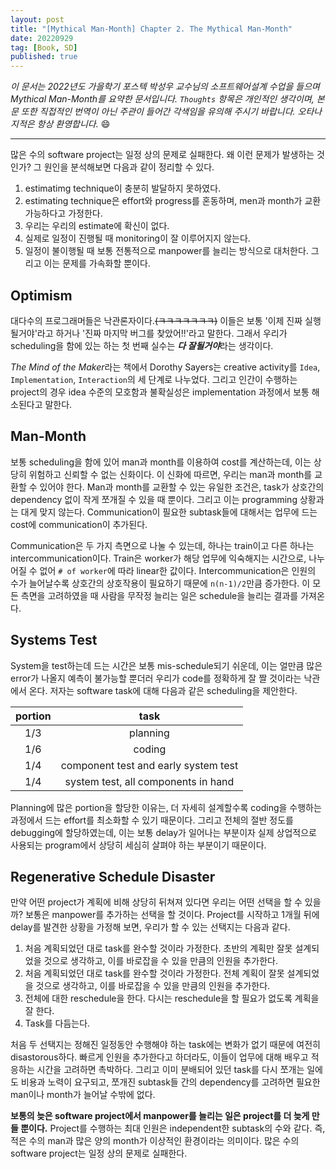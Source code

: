 ```yaml
---
layout: post
title: "[Mythical Man-Month] Chapter 2. The Mythical Man-Month"
date: 20220929
tag: [Book, SD]
published: true
---
```

*이 문서는 2022년도 가을학기 포스텍 박성우 교수님의 소프트웨어설계 수업을 들으며 Mythical Man-Month를 요약한 문서입니다. `Thoughts` 항목은 개인적인 생각이며, 본문 또한 직접적인 번역이 아닌 주관이 들어간 각색임을 유의해 주시기 바랍니다. 오타나 지적은 항상 환영합니다.* 😄

<hr>

많은 수의 software project는 일정 상의 문제로 실패한다. 왜 이런 문제가 발생하는 것인가? 그 원인을 분석해보면 다음과 같이 정리할 수 있다.

1. estimatimg technique이 충분히 발달하지 못하였다. 
2. estimating technique은 effort와 progress를 혼동하며, men과 month가 교환 가능하다고 가정한다.
3. 우리는 우리의 estimate에 확신이 없다.
4. 실제로 일정이 진행될 때 monitoring이 잘 이루어지지 않는다.
5. 일정이 불이행될 때 보통 전통적으로 manpower를 늘리는 방식으로 대처한다. 그리고 이는 문제를 가속화할 뿐이다.

## Optimism
대다수의 프로그래머들은 낙관론자이다.~~(ㅋㅋㅋㅋㅋㅋㅋ)~~ 이들은 보통 '이제 진짜 실행될거야'라고 하거나 '진짜 마지막 버그를 찾았어!!'라고 말한다. 그래서 우리가 scheduling을 함에 있는 하는 첫 번째 실수는 ***다 잘될거야***라는 생각이다.

*The Mind of the Maker*라는 책에서 Dorothy Sayers는 creative activity를 `Idea`, `Implementation`, `Interaction`의 세 단계로 나누었다. 그리고 인간이 수행하는 project의 경우 idea 수준의 모호함과 불확실성은 implementation 과정에서 보통 해소된다고 말한다. 

## Man-Month
보통 scheduling을 함에 있어 man과 month를 이용하여 cost를 계산하는데, 이는 상당히 위험하고 신뢰할 수 없는 신화이다. 이 신화에 따르면, 우리는 man과 month를 교환할 수 있어야 한다. Man과 month를 교환할 수 있는 유일한 조건은, task가 상호간의 dependency 없이 작게 쪼개질 수 있을 때 뿐이다. 그리고 이는 programming 상황과는 대게 맞지 않는다. Communication이 필요한 subtask들에 대해서는 업무에 드는 cost에 communication이 추가된다. 

Communication은 두 가지 측면으로 나눌 수 있는데, 하나는 train이고 다른 하나는 intercommunication이다. Train은 worker가 해당 업무에 익숙해지는 시간으로, 나누어질 수 없어 `# of worker`에 따라 linear한 값이다. Intercommunication은 인원의 수가 늘어날수록 상호간의 상호작용이 필요하기 때문에 `n(n-1)/2`만큼 증가한다. 이 모든 측면을 고려하였을 때 사람을 무작정 늘리는 일은 schedule을 늘리는 결과를 가져온다.

## Systems Test
System을 test하는데 드는 시간은 보통 mis-schedule되기 쉬운데, 이는 얼만큼 많은 error가 나올지 예측이 불가능할 뿐더러 우리가 code를 정확하게 잘 짤 것이라는 낙관에서 온다. 저자는 software task에 대해 다음과 같은 scheduling을 제안한다.

|portion|task|
|:---:|:---:|
|1/3|planning|
|1/6|coding|
|1/4|component test and early system test|
|1/4|system test, all components in hand|

Planning에 많은 portion을 할당한 이유는, 더 자세히 설계할수록 coding을 수행하는 과정에서 드는 effort를 최소화할 수 있기 때문이다. 그리고 전체의 절반 정도를 debugging에 할당하였는데, 이는 보통 delay가 일어나는 부분이자 실제 상업적으로 사용되는 program에서 상당히 세심히 살펴야 하는 부분이기 때문이다.

## Regenerative Schedule Disaster
만약 어떤 project가 계획에 비해 상당히 뒤쳐져 있다면 우리는 어떤 선택을 할 수 있을까? 보통은 manpower를 추가하는 선택을 할 것이다. Project를 시작하고 1개월 뒤에 delay를 발견한 상황을 가정해 보면, 우리가 할 수 있는 선택지는 다음과 같다.

1. 처음 계획되었던 대로 task를 완수할 것이라 가정한다. 초반의 계획만 잘못 설계되었을 것으로 생각하고, 이를 바로잡을 수 있을 만큼의 인원을 추가한다.
2. 처음 계획되었던 대로 task를 완수할 것이라 가정한다. 전체 계획이 잘못 설계되었을 것으로 생각하고, 이를 바로잡을 수 있을 만큼의 인원을 추가한다.
3. 전체에 대한 reschedule을 한다. 다시는 reschedule을 할 필요가 없도록 계획을 잘 한다.
4. Task를 다듬는다. 

처음 두 선택지는 정해진 일정동안 수행해야 하는 task에는 변화가 없기 때문에 여전히 disastorous하다. 빠르게 인원을 추가한다고 하더라도, 이들이 업무에 대해 배우고 적응하는 시간을 고려하면 촉박하다. 그리고 이미 분배되어 있던 task를 다시 쪼개는 일에도 비용과 노력이 요구되고, 쪼개진 subtask들 간의 dependency를 고려하면 필요한 man이나 month가 늘어날 수밖에 없다. 

**보통의 늦은 software project에서 manpower를 늘리는 일은 project를 더 늦게 만들 뿐이다.** Project를 수행하는 최대 인원은 independent한 subtask의 수와 같다. 즉, 적은 수의 man과 많은 양의 month가 이상적인 환경이라는 의미이다. 많은 수의 software project는 일정 상의 문제로 실패한다.
